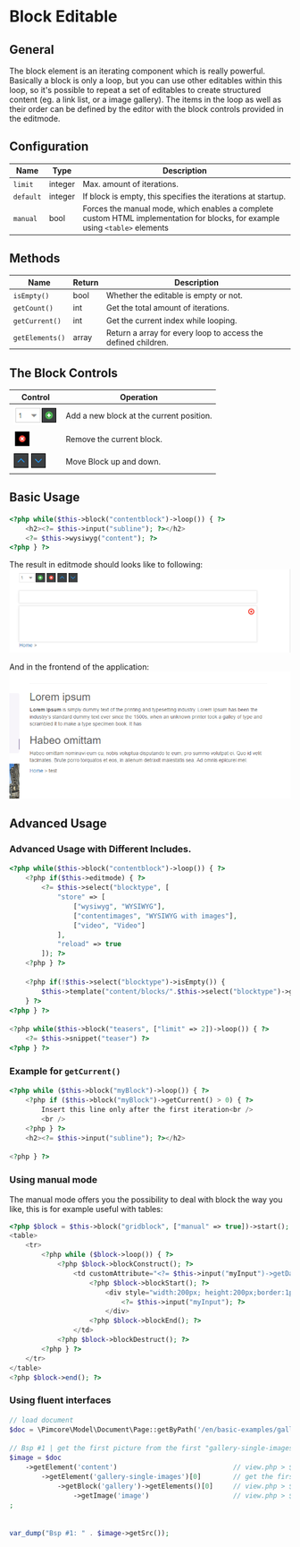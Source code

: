 # Block Editable

## General

The block element is an iterating component which is really powerful.
Basically a block is only a loop, but you can use other editables within this loop, so it's possible to repeat a set of 
editables to create structured content (eg. a link list, or a image gallery).
The items in the loop as well as their order can be defined by the editor with the block controls provided in the editmode. 

## Configuration

| Name        | Type      | Description                                                                                                                |
|-------------|-----------|----------------------------------------------------------------------------------------------------------------------------|
| `limit`     | integer   | Max. amount of iterations.                                                                                                 |
| `default`   | integer   | If block is empty, this specifies the iterations at startup.                                                               |
| `manual`    | bool      | Forces the manual mode, which enables a complete custom HTML implementation for blocks, for example using `<table>` elements |

## Methods

| Name            | Return    | Description                                                   |
|-----------------|-----------|---------------------------------------------------------------|
| `isEmpty()`     | bool      | Whether the editable is empty or not.                         |
| `getCount()`    | int       | Get the total amount of iterations.                           |
| `getCurrent()`  | int       | Get the current index while looping.                          |
| `getElements()` | array     | Return a array for every loop to access the defined children. |

## The Block Controls

| Control                                   | Operation                                |
|-------------------------------------------|------------------------------------------|
| ![+](../../img/block_plus.png)            | Add a new block at the current position. |
| ![-](../../img/block_x.png)               | Remove the current block.                |
| ![up and down](../../img/block_order.png) | Move Block up and down.                  |

## Basic Usage

```php
<?php while($this->block("contentblock")->loop()) { ?>
    <h2><?= $this->input("subline"); ?></h2>
    <?= $this->wysiwyg("content"); ?>
<?php } ?>
```

The result in editmode should looks like to following: 
![Block in editmode](../../img/block_editmode.png)

And in the frontend of the application:
![Block in the frontend](../../img/block_frontend_preview.png)

## Advanced Usage
### Advanced Usage with Different Includes.

```php
<?php while($this->block("contentblock")->loop()) { ?>
    <?php if($this->editmode) { ?>
        <?= $this->select("blocktype", [
            "store" => [
                ["wysiwyg", "WYSIWYG"],
                ["contentimages", "WYSIWYG with images"],
                ["video", "Video"]
            ],
            "reload" => true
        ]); ?>
    <?php } ?>
     
    <?php if(!$this->select("blocktype")->isEmpty()) {
        $this->template("content/blocks/".$this->select("blocktype")->getData().".php");
    } ?>
<?php } ?>
 
<?php while($this->block("teasers", ["limit" => 2])->loop()) { ?>
    <?= $this->snippet("teaser") ?>
<?php } ?>
```

### Example for `getCurrent()`
```php
<?php while ($this->block("myBlock")->loop()) { ?>
    <?php if ($this->block("myBlock")->getCurrent() > 0) { ?>
        Insert this line only after the first iteration<br />
        <br />
    <?php } ?>
    <h2><?= $this->input("subline"); ?></h2>
     
<?php } ?>
```

### Using manual mode

The manual mode offers you the possibility to deal with block the way you like, this is for example useful with tables: 

```php
<?php $block = $this->block("gridblock", ["manual" => true])->start(); ?>
<table>
    <tr>
        <?php while ($block->loop()) { ?>
            <?php $block->blockConstruct(); ?>
                <td customAttribute="<?= $this->input("myInput")->getData() ?>">
                    <?php $block->blockStart(); ?>
                        <div style="width:200px; height:200px;border:1px solid black;">
                            <?= $this->input("myInput"); ?>
                        </div>
                    <?php $block->blockEnd(); ?>
                </td>
            <?php $block->blockDestruct(); ?>
        <?php } ?>
    </tr>
</table>
<?php $block->end(); ?>
```

### Using fluent interfaces

```php
// load document
$doc = \Pimcore\Model\Document\Page::getByPath('/en/basic-examples/galleries');
 
// Bsp #1 | get the first picture from the first "gallery-single-images" brick
$image = $doc
    ->getElement('content')                             // view.php > $this->areablock('content')
        ->getElement('gallery-single-images')[0]        // get the first entry for this brick
            ->getBlock('gallery')->getElements()[0]     // view.php > $this->block("gallery")->loop()
                ->getImage('image')                     // view.php > $this->image("image")
;
 
 
var_dump("Bsp #1: " . $image->getSrc());
```